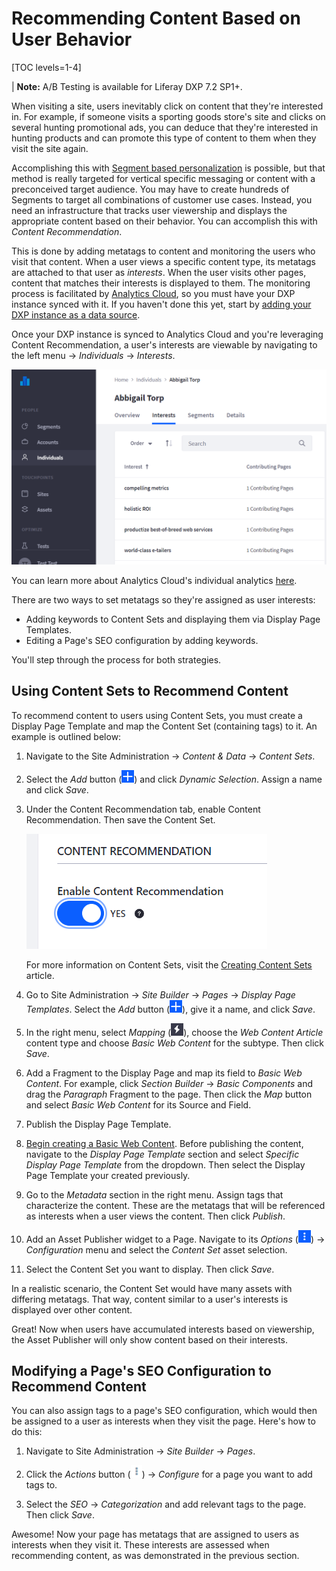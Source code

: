 # Recommending Content Based on User Behavior

[TOC levels=1-4]

| **Note:** A/B Testing is available for Liferay DXP 7.2 SP1+.

When visiting a site, users inevitably click on content that they're interested
in. For example, if someone visits a sporting goods store's site and clicks on
several hunting promotional ads, you can deduce that they're interested in
hunting products and can promote this type of content to them when they visit
the site again.

Accomplishing this with
[Segment based personalization](/docs/7-2/user/-/knowledge_base/u/creating-user-segments)
is possible, but that method is really targeted for vertical specific messaging
or content with a preconceived target audience. You may have to create hundreds
of Segments to target all combinations of customer use cases. Instead, you need
an infrastructure that tracks user viewership and displays the appropriate
content based on their behavior. You can accomplish this with *Content
Recommendation*.

This is done by adding metatags to content and monitoring the users who visit
that content. When a user views a specific content type, its metatags are
attached to that user as *interests*. When the user visits other pages, content
that matches their interests is displayed to them. The monitoring process is
facilitated by
[Analytics Cloud](https://help.liferay.com/hc/en-us/articles/360006608732-Generating-New-Business-Using-Analytics),
so you must have your DXP instance synced with it. If you haven't done this
yet, start by
[adding your DXP instance as a data source](https://help.liferay.com/hc/en-us/articles/360006653472-Adding-a-Liferay-DXP-Data-Source).

Once your DXP instance is synced to Analytics Cloud and you're leveraging
Content Recommendation, a user's interests are viewable by navigating to the
left menu &rarr; *Individuals* &rarr; *Interests*.

![Figure 1: A user's interests are stored and accessible from Analytics Cloud.](../../images-dxp/content-interests.png)

You can learn more about Analytics Cloud's individual analytics
[here](https://help.liferay.com/hc/en-us/articles/360006946171-Profiling-Individuals).

There are two ways to set metatags so they're assigned as user interests:

- Adding keywords to Content Sets and displaying them via Display Page
  Templates.
- Editing a Page's SEO configuration by adding keywords.

You'll step through the process for both strategies.

## Using Content Sets to Recommend Content

To recommend content to users using Content Sets, you must create a Display Page
Template and map the Content Set (containing tags) to it. An example is outlined
below:

1.  Navigate to the Site Administration &rarr; *Content & Data* &rarr; *Content
    Sets*.

2.  Select the *Add* button (![Add](../../images-dxp/icon-add.png)) and click
    *Dynamic Selection*. Assign a name and click *Save*.

3.  Under the Content Recommendation tab, enable Content Recommendation. Then
    save the Content Set.

    ![Figure 2: Enable Content Recommendation for your Content Set..](../../images-dxp/enable-content-recommendation.png)

    For more information on Content Sets, visit the
    [Creating Content Sets](/docs/7-2/user/-/knowledge_base/u/creating-content-sets)
    article.

4.  Go to Site Administration &rarr; *Site Builder* &rarr; *Pages* &rarr;
    *Display Page Templates*. Select the *Add* button
    (![Add](../../images-dxp/icon-add.png)), give it a name, and click *Save*.

5.  In the right menu, select *Mapping* (![Mapping](../../images-dxp/icon-mapping.png)),
    choose the *Web Content Article* content type and choose *Basic Web Content*
    for the subtype. Then click *Save*.

6.  Add a Fragment to the Display Page and map its field to *Basic Web Content*.
    For example, click *Section Builder* &rarr; *Basic Components* and drag the
    *Paragraph* Fragment to the page. Then click the *Map* button and select
    *Basic Web Content* for its Source and Field.

7.  Publish the Display Page Template.

8.  [Begin creating a Basic Web Content](/docs/7-2/user/-/knowledge_base/u/creating-web-content).
    Before publishing the content, navigate to the *Display Page Template*
    section and select *Specific Display Page Template* from the dropdown. Then
    select the Display Page Template your created previously.

9. Go to the *Metadata* section in the right menu. Assign tags that
   characterize the content. These are the metatags that will be referenced as
   interests when a user views the content. Then click *Publish*.

10. Add an Asset Publisher widget to a Page. Navigate to its *Options*
    (![Mapping](../../images-dxp/icon-app-options.png)) &rarr; *Configuration*
    menu and select the *Content Set* asset selection.

11. Select the Content Set you want to display. Then click *Save*.

In a realistic scenario, the Content Set would have many assets with
differing metatags. That way, content similar to a user's interests is
displayed over other content.

Great! Now when users have accumulated interests based on viewership, the Asset
Publisher will only show content based on their interests.

## Modifying a Page's SEO Configuration to Recommend Content

You can also assign tags to a page's SEO configuration, which would then be
assigned to a user as interests when they visit the page. Here's how to do this:

1.  Navigate to Site Administration &rarr; *Site Builder* &rarr; *Pages*.

2.  Click the *Actions* button (![Actions](../../images-dxp/icon-actions.png))
    &rarr; *Configure* for a page you want to add tags to.

3.  Select the *SEO* &rarr; *Categorization* and add relevant tags to the page.
    Then click *Save*.

Awesome! Now your page has metatags that are assigned to users as interests when
they visit it. These interests are assessed when recommending content, as was
demonstrated in the previous section.
